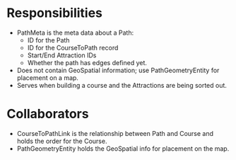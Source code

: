 # Responsibilities

* PathMeta is the meta data about a Path:
  * ID for the Path
  * ID for the CourseToPath record
  * Start/End Attraction IDs
  * Whether the path has edges defined yet.
* Does not contain GeoSpatial information; use PathGeometryEntity for 
placement on a map.
* Serves when building a course and the Attractions are being 
sorted out.
  
# Collaborators

* CourseToPathLink is the relationship between Path and Course and holds 
the order for the Course.
* PathGeometryEntity holds the GeoSpatial info for placement on the map.
